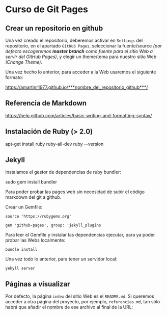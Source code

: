 # Curso de Git Pages

## Crear un repositorio en github

Una vez creado el repositorio, deberemos activar en `Settings` del repositorio, en el apartado `GitHub Pages`, seleccionar la fuente/source *(por defecto escogeremos **master branch** como fuente para el sitio Web a servir del *GitHub Pages*)*, y elegir un theme/tema para nuestro sitio Web *(Change Theme)*.

Una vez hecho lo anterior, para acceder a la Web usaremos el siguiente formato:

https://amartinr1977.github.io/***nombre_del_repositorio_github***/

## Referencia de Markdown

https://help.github.com/articles/basic-writing-and-formatting-syntax/

## Instalación de Ruby (> 2.0)

apt-get install ruby ruby-all-dev
ruby --version

## Jekyll

Instalamos el gestor de dependencias de ruby bundler:

sudo gem install bundler

Para poder probar las pages web sin necesidad de subir el código markdown del git a github.


Crear un Gemfile:
```
source 'https://rubygems.org'

gem 'github-pages', group: :jekyll_plugins
```

Para leer el Gemfile y instalar las dependencias ejecutar, para ya poder probar las Webs localmente:

```
bundle install 
```

Una vez todo lo anterior, para tener un servidor local:

```
yekyll server
```

## Páginas a visualizar

Por defecto, la página `index` del sitio Web es el `README.md`.  Si queremos acceder a otra página del proyecto, por ejemplo, `referencias.md`, tan sólo habrá que añadir el nombre de ese archivo al final de la URL:

